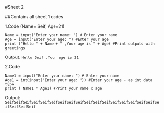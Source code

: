 #Sheet 2

##Contains all sheet 1 codes

1.Code (Name= Seif, Age=21)
~~~
Name = input("Enter your name: ") # Enter your name
Age = input("Enter your age: ") #Enter your age 
print ("Hello " + Name + " ,Your age is " + Age) #Print outputs with greetings
~~~
Output: `Hello Seif ,Your age is 21`

2.Code
~~~
Name1 = input("Enter your name: ") # Enter your name
Age1 = int(input("Enter your age: ")) #Enter your age - as int data type
print ( Name1 * Age1) #Print your name x age
~~~
Output: `SeifSeifSeifSeifSeifSeifSeifSeifSeifSeifSeifSeifSeifSeifSeifSeifSeifSeifSeifSeifSeif`
